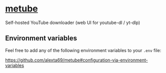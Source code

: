 # [metube](https://github.com/alexta69/metube)

Self-hosted YouTube downloader (web UI for youtube-dl / yt-dlp)

## Environment variables

Feel free to add any of the following environment variables to your `.env` file:

https://github.com/alexta69/metube#configuration-via-environment-variables
